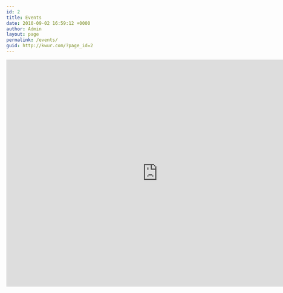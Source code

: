 ```yaml
---
id: 2
title: Events
date: 2010-09-02 16:59:12 +0000
author: Admin
layout: page
permalink: /events/
guid: http://kwur.com/?page_id=2
---
```


<iframe src="https://calendar.google.com/calendar/b/2/embed?showTitle=0&amp;showCalendars=0&amp;height=600&amp;wkst=1&amp;bgcolor=%23FFFFFF&amp;src=r6g0pb8gcb58jrlovtg2j71cic%40group.calendar.google.com&amp;color=%23333333&amp;ctz=America%2FChicago" style="border-width:0" width="800" height="600" frameborder="0" scrolling="no"></iframe>
